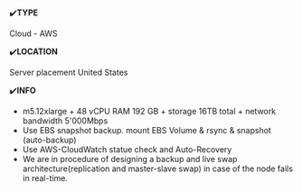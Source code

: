  ✔️**TYPE**

Cloud - AWS
 
✔️**LOCATION**

Server placement United States

✔️**INFO**

- m5.12xlarge + 48 vCPU 
RAM 192 GB + storage 16TB total + network bandwidth 5'000Mbps
- Use EBS snapshot backup. mount EBS Volume & rsync & snapshot (auto-backup)
- Use AWS-CloudWatch statue check and Auto-Recovery
- We are in procedure of designing a backup and live swap architecture(replication and master-slave swap) in case of the node fails in real-time.
